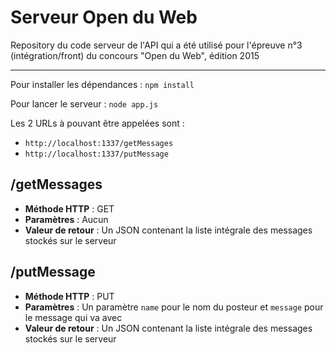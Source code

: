 # Serveur Open du Web
Repository du code serveur de l'API qui a été utilisé pour l'épreuve n°3 (intégration/front) du concours "Open du Web", édition 2015

------

Pour installer les dépendances : `npm install`

Pour lancer le serveur : `node app.js`

Les 2 URLs à pouvant être appelées sont :

* `http://localhost:1337/getMessages`
* `http://localhost:1337/putMessage`

/getMessages
--

* **Méthode HTTP** : GET
* **Paramètres** : Aucun
* **Valeur de retour** : Un JSON contenant la liste intégrale des messages stockés sur le serveur

/putMessage
--

* **Méthode HTTP** : PUT
* **Paramètres** : Un paramètre `name` pour le nom du posteur et `message` pour le message qui va avec
* **Valeur de retour** : Un JSON contenant la liste intégrale des messages stockés sur le serveur